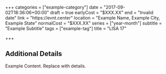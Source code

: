 +++
categories = ["example-category"]
date = "2017-09-02T18:36:06+00:00"
draft = true
earlyCost = "$XXX.XX"
end = "Invalid date"
link = "https://evnt.center"
location = "Example Name, Example City, Example State"
normalCost = "$XXX.XX"
series = ["year-month"]
subtitle = "Example Subtitle"
tags = ["example-tag"]
title = "LISA 17"

+++

<!--more-->

## Additional Details

Example Content. Replace with details.
